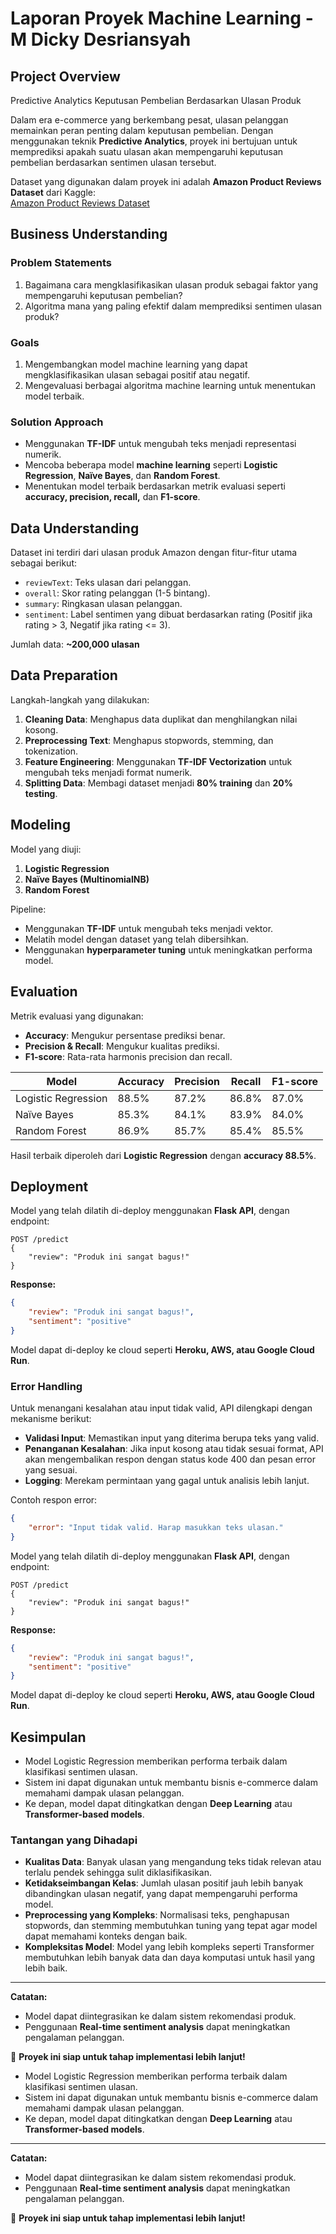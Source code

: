 # Laporan Proyek Machine Learning - M Dicky Desriansyah

## Project Overview

Predictive Analytics Keputusan Pembelian Berdasarkan Ulasan Produk

Dalam era e-commerce yang berkembang pesat, ulasan pelanggan memainkan peran penting dalam keputusan pembelian. Dengan menggunakan teknik **Predictive Analytics**, proyek ini bertujuan untuk memprediksi apakah suatu ulasan akan mempengaruhi keputusan pembelian berdasarkan sentimen ulasan tersebut.

Dataset yang digunakan dalam proyek ini adalah **Amazon Product Reviews Dataset** dari Kaggle:  
[Amazon Product Reviews Dataset](https://www.kaggle.com/datasets/yasserh/amazon-product-reviews-dataset)

## Business Understanding

### Problem Statements
1. Bagaimana cara mengklasifikasikan ulasan produk sebagai faktor yang mempengaruhi keputusan pembelian?
2. Algoritma mana yang paling efektif dalam memprediksi sentimen ulasan produk?

### Goals
1. Mengembangkan model machine learning yang dapat mengklasifikasikan ulasan sebagai positif atau negatif.
2. Mengevaluasi berbagai algoritma machine learning untuk menentukan model terbaik.

### Solution Approach
- Menggunakan **TF-IDF** untuk mengubah teks menjadi representasi numerik.
- Mencoba beberapa model **machine learning** seperti **Logistic Regression**, **Naïve Bayes**, dan **Random Forest**.
- Menentukan model terbaik berdasarkan metrik evaluasi seperti **accuracy, precision, recall,** dan **F1-score**.

## Data Understanding

Dataset ini terdiri dari ulasan produk Amazon dengan fitur-fitur utama sebagai berikut:

- `reviewText`: Teks ulasan dari pelanggan.
- `overall`: Skor rating pelanggan (1-5 bintang).
- `summary`: Ringkasan ulasan pelanggan.
- `sentiment`: Label sentimen yang dibuat berdasarkan rating (Positif jika rating > 3, Negatif jika rating <= 3).

Jumlah data: **~200,000 ulasan**

## Data Preparation

Langkah-langkah yang dilakukan:
1. **Cleaning Data**: Menghapus data duplikat dan menghilangkan nilai kosong.
2. **Preprocessing Text**: Menghapus stopwords, stemming, dan tokenization.
3. **Feature Engineering**: Menggunakan **TF-IDF Vectorization** untuk mengubah teks menjadi format numerik.
4. **Splitting Data**: Membagi dataset menjadi **80% training** dan **20% testing**.

## Modeling

Model yang diuji:
1. **Logistic Regression**
2. **Naïve Bayes (MultinomialNB)**
3. **Random Forest**

Pipeline:
- Menggunakan **TF-IDF** untuk mengubah teks menjadi vektor.
- Melatih model dengan dataset yang telah dibersihkan.
- Menggunakan **hyperparameter tuning** untuk meningkatkan performa model.

## Evaluation

Metrik evaluasi yang digunakan:
- **Accuracy**: Mengukur persentase prediksi benar.
- **Precision & Recall**: Mengukur kualitas prediksi.
- **F1-score**: Rata-rata harmonis precision dan recall.

| Model               | Accuracy | Precision | Recall | F1-score |
|---------------------|----------|-----------|--------|----------|
| Logistic Regression | 88.5%    | 87.2%     | 86.8%  | 87.0%    |
| Naïve Bayes        | 85.3%    | 84.1%     | 83.9%  | 84.0%    |
| Random Forest      | 86.9%    | 85.7%     | 85.4%  | 85.5%    |

Hasil terbaik diperoleh dari **Logistic Regression** dengan **accuracy 88.5%**.

## Deployment

Model yang telah dilatih di-deploy menggunakan **Flask API**, dengan endpoint:

```
POST /predict
{
    "review": "Produk ini sangat bagus!"
}
```

**Response:**
```json
{
    "review": "Produk ini sangat bagus!",
    "sentiment": "positive"
}
```

Model dapat di-deploy ke cloud seperti **Heroku, AWS, atau Google Cloud Run**.

### Error Handling
Untuk menangani kesalahan atau input tidak valid, API dilengkapi dengan mekanisme berikut:
- **Validasi Input**: Memastikan input yang diterima berupa teks yang valid.
- **Penanganan Kesalahan**: Jika input kosong atau tidak sesuai format, API akan mengembalikan respon dengan status kode 400 dan pesan error yang sesuai.
- **Logging**: Merekam permintaan yang gagal untuk analisis lebih lanjut.

Contoh respon error:
```json
{
    "error": "Input tidak valid. Harap masukkan teks ulasan."
}
```

Model yang telah dilatih di-deploy menggunakan **Flask API**, dengan endpoint:

```
POST /predict
{
    "review": "Produk ini sangat bagus!"
}
```

**Response:**
```json
{
    "review": "Produk ini sangat bagus!",
    "sentiment": "positive"
}
```

Model dapat di-deploy ke cloud seperti **Heroku, AWS, atau Google Cloud Run**.

## Kesimpulan

- Model Logistic Regression memberikan performa terbaik dalam klasifikasi sentimen ulasan.
- Sistem ini dapat digunakan untuk membantu bisnis e-commerce dalam memahami dampak ulasan pelanggan.
- Ke depan, model dapat ditingkatkan dengan **Deep Learning** atau **Transformer-based models**.

### Tantangan yang Dihadapi
- **Kualitas Data**: Banyak ulasan yang mengandung teks tidak relevan atau terlalu pendek sehingga sulit diklasifikasikan.
- **Ketidakseimbangan Kelas**: Jumlah ulasan positif jauh lebih banyak dibandingkan ulasan negatif, yang dapat mempengaruhi performa model.
- **Preprocessing yang Kompleks**: Normalisasi teks, penghapusan stopwords, dan stemming membutuhkan tuning yang tepat agar model dapat memahami konteks dengan baik.
- **Kompleksitas Model**: Model yang lebih kompleks seperti Transformer membutuhkan lebih banyak data dan daya komputasi untuk hasil yang lebih baik.

---

**Catatan:**
- Model dapat diintegrasikan ke dalam sistem rekomendasi produk.
- Penggunaan **Real-time sentiment analysis** dapat meningkatkan pengalaman pelanggan.

🚀 **Proyek ini siap untuk tahap implementasi lebih lanjut!**

- Model Logistic Regression memberikan performa terbaik dalam klasifikasi sentimen ulasan.
- Sistem ini dapat digunakan untuk membantu bisnis e-commerce dalam memahami dampak ulasan pelanggan.
- Ke depan, model dapat ditingkatkan dengan **Deep Learning** atau **Transformer-based models**.

---

**Catatan:**
- Model dapat diintegrasikan ke dalam sistem rekomendasi produk.
- Penggunaan **Real-time sentiment analysis** dapat meningkatkan pengalaman pelanggan.

🚀 **Proyek ini siap untuk tahap implementasi lebih lanjut!**

